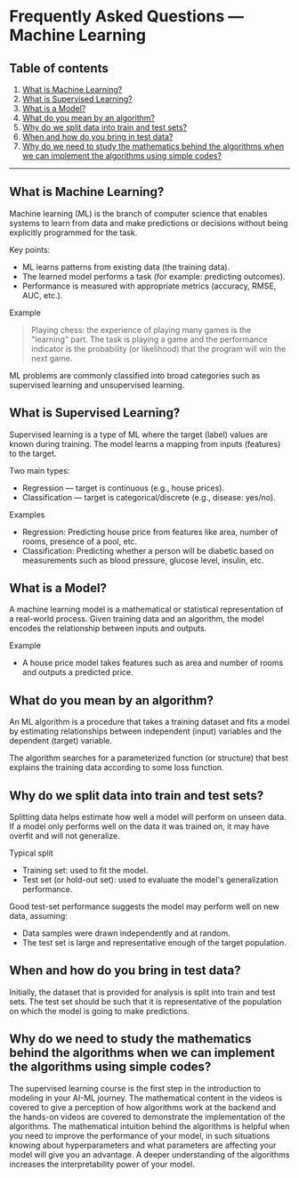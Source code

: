 # Frequently Asked Questions — Machine Learning

## Table of contents

1. [What is Machine Learning?](#what-is-machine-learning)
2. [What is Supervised Learning?](#what-is-supervised-learning)
3. [What is a Model?](#what-is-a-model)
4. [What do you mean by an algorithm?](#what-do-you-mean-by-an-algorithm)
5. [Why do we split data into train and test sets?](#why-do-we-split-data-into-train-and-test-sets)
6. [When and how do you bring in test data?](#when-and-how-do-you-bring-in-test-data)
7. [Why do we need to study the mathematics behind the algorithms when we can implement the algorithms using simple codes?](#why-do-we-need-to-study-the-mathematics-behind-the-algorithms-when-we-can-implement-the-algorithms-using-simple-codes)

---

## What is Machine Learning?

Machine learning (ML) is the branch of computer science that enables systems to learn from data and make predictions or decisions without being explicitly programmed for the task.

Key points:

- ML learns patterns from existing data (the training data).
- The learned model performs a task (for example: predicting outcomes).
- Performance is measured with appropriate metrics (accuracy, RMSE, AUC, etc.).

Example

> Playing chess: the experience of playing many games is the "learning" part. The task is playing a game and the performance indicator is the probability (or likelihood) that the program will win the next game.

ML problems are commonly classified into broad categories such as supervised learning and unsupervised learning.

## What is Supervised Learning?

Supervised learning is a type of ML where the target (label) values are known during training. The model learns a mapping from inputs (features) to the target.

Two main types:

- Regression — target is continuous (e.g., house prices).
- Classification — target is categorical/discrete (e.g., disease: yes/no).

Examples

- Regression: Predicting house price from features like area, number of rooms, presence of a pool, etc.
- Classification: Predicting whether a person will be diabetic based on measurements such as blood pressure, glucose level, insulin, etc.

## What is a Model?

A machine learning model is a mathematical or statistical representation of a real-world process. Given training data and an algorithm, the model encodes the relationship between inputs and outputs.

Example

- A house price model takes features such as area and number of rooms and outputs a predicted price.

## What do you mean by an algorithm?

An ML algorithm is a procedure that takes a training dataset and fits a model by estimating relationships between independent (input) variables and the dependent (target) variable.

The algorithm searches for a parameterized function (or structure) that best explains the training data according to some loss function.

## Why do we split data into train and test sets?

Splitting data helps estimate how well a model will perform on unseen data. If a model only performs well on the data it was trained on, it may have overfit and will not generalize.

Typical split

- Training set: used to fit the model.
- Test set (or hold-out set): used to evaluate the model's generalization performance.

Good test-set performance suggests the model may perform well on new data, assuming:

- Data samples were drawn independently and at random.
- The test set is large and representative enough of the target population.

## When and how do you bring in test data?

Initially, the dataset that is provided for analysis is split into train and test sets. The test set should be such that it is representative of the population on which the model is going to make predictions.


## Why do we need to study the mathematics behind the algorithms when we can implement the algorithms using simple codes?

The supervised learning course is the first step in the introduction to modeling in your AI-ML journey. The mathematical content in the videos is covered to give a perception of how algorithms work at the backend and the hands-on videos are covered to demonstrate the implementation of the algorithms. The mathematical intuition behind the algorithms is helpful when you need to improve the performance of your model, in such situations knowing about hyperparameters and what parameters are affecting your model will give you an advantage. A deeper understanding of the algorithms increases the interpretability power of your model.

